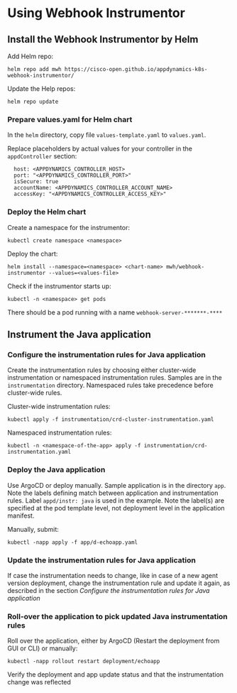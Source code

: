 # Using Webhook Instrumentor

## Install the Webhook Instrumentor by Helm

Add Helm repo:

~~~
helm repo add mwh https://cisco-open.github.io/appdynamics-k8s-webhook-instrumentor/
~~~

Update the Help repos:

~~~
helm repo update
~~~

### Prepare values.yaml for Helm chart

In the `helm` directory, copy file `values-template.yaml` to `values.yaml`.

Replace placeholders by actual values for your controller in the `appdController` section:

~~~
  host: <APPDYNAMICS_CONTROLLER_HOST>
  port: "<APPDYNAMICS_CONTROLLER_PORT>"
  isSecure: true
  accountName: <APPDYNAMICS_CONTROLLER_ACCOUNT_NAME>
  accessKey: "<APPDYNAMICS_CONTROLLER_ACCESS_KEY>"
~~~

### Deploy the Helm chart

Create a namespace for the instrumentor:

~~~
kubectl create namespace <namespace>
~~~

Deploy the chart:

~~~
helm install --namespace=<namespace> <chart-name> mwh/webhook-instrumentor --values=<values-file>
~~~

Check if the instrumentor starts up:

~~~
kubectl -n <namespace> get pods 
~~~

There should be a pod running with a name `webhook-server-*******-****`

## Instrument the Java application

### Configure the instrumentation rules for Java application

Create the instrumentation rules by choosing either cluster-wide instrumentation or namespaced instrumentation rules. Samples are in the `instrumentation` directory. Namespaced rules take precedence before cluster-wide rules.

Cluster-wide instrumentation rules:

~~~
kubectl apply -f instrumentation/crd-cluster-instrumentation.yaml
~~~

Namespaced instrumentation rules:

~~~
kubectl -n <namespace-of-the-app> apply -f instrumentation/crd-instrumentation.yaml
~~~

### Deploy the Java application

Use ArgoCD or deploy manually. Sample application is in the directory `app`. Note the labels defining match between application and instrumentation rules. Label `appd/instr: java` is used in the example. Note the label(s) are specified at the pod template level, not deployment level in the application manifest.

Manually, submit:

~~~
kubectl -napp apply -f app/d-echoapp.yaml
~~~

### Update the instrumentation rules for Java application

If case the instrumentation needs to change, like in case of a new agent version deployment, change the instrumentation rule and update it again, as described in the section *Configure the instrumentation rules for Java application*

### Roll-over the application to pick updated Java instrumentation rules

Roll over the application, either by ArgoCD (Restart the deployment from GUI or CLI) or manually:

~~~
kubectl -napp rollout restart deployment/echoapp
~~~

Verify the deployment and app update status and that the instrumentation change was reflected